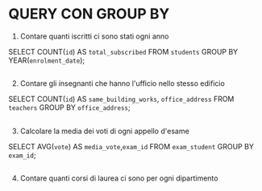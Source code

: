 # QUERY CON GROUP BY

1. Contare quanti iscritti ci sono stati ogni anno

SELECT COUNT(`id`) AS `total_subscribed`
FROM `students`
GROUP BY YEAR(`enrolment_date`);

##

2. Contare gli insegnanti che hanno l'ufficio nello stesso edificio

SELECT COUNT(`id`) AS `same_building_works`, `office_address`
FROM `teachers`
GROUP BY `office_address`;

##

3. Calcolare la media dei voti di ogni appello d'esame

SELECT AVG(`vote`) AS `media_vote`,`exam_id`
FROM `exam_student`
GROUP BY `exam_id`;

##

4. Contare quanti corsi di laurea ci sono per ogni dipartimento
##
